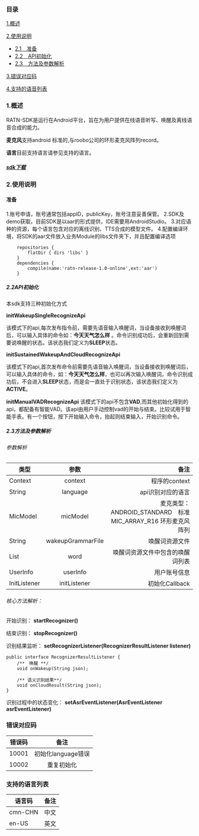 ###  目录
  [1.概述](#1)

  [2.使用说明](#2)
  * [2.1　准备](#2.1)
  * [2.2　API初始化](#2.2)
  * [2.3　方法及参数解析](#2.3)


  [3.错误对应码](#3)

  [4.支持的语音列表](#4)
  
  
  
  
<h3 id="1">1.概述 </h3>

RATN-SDK是运行在Android平台，旨在为用户提供在线语音听写、唤醒及离线语音合成的能力。

**麦克风**支持android 标准的,与roobo公司的环形麦克风阵列record。

**语言**目前支持语言请参见支持的语言。

##### [sdk下载](http://)


<h3 id="2">2.使用说明</h3>

<h4 id="2.1">准备</h4>

1.账号申请，账号通常包括appID，publicKey，账号注意妥善保管。
2.SDK及demo获取，目前SDK是以aar的形式提供，IDE需要用AndroidStudio。
3.对应语种的资源，每个语言包含对应的离线识别、TTS合成的模型文件。
4.配置编译环境，将SDK的aar文件放入业务Module的libs文件夹下，并且配置编译选项

```
    repositories {
        flatDir { dirs 'libs' }
    }
    dependencies {
        compile(name:'ratn-release-1.0-online',ext:'aar')
    }

```

<h5 id="2.2">2.2API初始化</h5>

本sdk支持三种初始化方式

**initWakeupSingleRecognizeApi**

该模式下的api,每次发布指令前，需要先语音输入唤醒词，当设备接收到唤醒词后，可以输入具体的命令如：**今天天气怎么样** 。命令识别成功后，会重新回到需要说唤醒的状态。该状态我们定义为**SLEEP**状态。

**initSustainedWakeupAndCloudRecognizeApi**

该模式下的api,首次发布命令前需要先语音输入唤醒词，当设备接收到唤醒词后，可以输入具体的命令，如：**今天天气怎么样**，也可以再次输入唤醒词，命令识别成功后，不会进入**SLEEP**状态，而是会一直处于识别状态，该状态我们定义为**ACTIVE**。

**initManualVADRecognizeApi**
该模式下的api不包含**VAD**,而其他初始化得到的api，都配备有智能VAD。该api由用户手动控制vad的开始与结束。比较试用于智能手表。有一个按钮，按下开始输入命令，抬起则结束输入，开始识别命令。


<h5 id="2.3">2.3方法及参数解析</h5>

###### 参数解析

| 类型 | 参数 | 备注 |
| ------------- |:-------------:| -----:|
| Context | context | 程序的context |
| String | language | api识别对应的语言 |
| MicModel | micModel | 麦克类型：<br/>ANDROID_STANDARD　标准<br/> MIC_ARRAY_R16 环形麦克风阵列|
| String | wakeupGrammarFile |唤醒词资源文件 |
| List<String> | word | 唤醒词资源文件中包含的唤醒词列表 |
| UserInfo | userInfo | 用户账号信息 |
| InitListener | initListener | 初始化Callback |


###### 核心方法解析：

开始识别：
**startRecognizer()**

结束识别：
**stopRecognizer()**

识别结果监听：
**setRecognizerListener(RecognizerResultListener listener)**
```
public interface RecognizerResultListener {
    /**　唤醒 **/
    void onWakeup(String json);

    /** 语义识别结果**/
    void onCloudResult(String json);
}
```
识别过程中的状态变化：
**setAsrEventListener(AsrEventListener asrEventListener)**


<h3 id="3">错误对应码</h3>

| 错误码 | 备注 |
| ------------- |:-------------:|
| 10001 | 初始化language错误 |
| 10002 | 重复初始化 |


<h3 id="4">支持的语言列表</h3>

| 语言码| 备注 |
| ------------- |:-------------:|
|cmn-CHN |中文 |
| en-US | 英文 |




